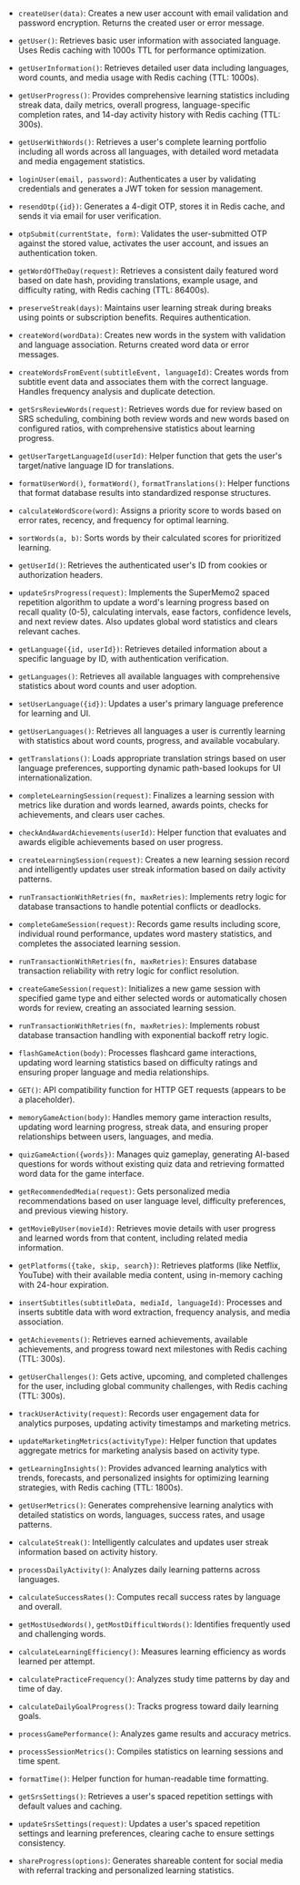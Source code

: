 
- `createUser(data)`: Creates a new user account with email validation and password encryption. Returns the created user or error message.

- `getUser()`: Retrieves basic user information with associated language. Uses Redis caching with 1000s TTL for performance optimization.

- `getUserInformation()`: Retrieves detailed user data including languages, word counts, and media usage with Redis caching (TTL: 1000s).

- `getUserProgress()`: Provides comprehensive learning statistics including streak data, daily metrics, overall progress, language-specific completion rates, and 14-day activity history with Redis caching (TTL: 300s).

- `getUserWithWords()`: Retrieves a user's complete learning portfolio including all words across all languages, with detailed word metadata and media engagement statistics.

- `loginUser(email, password)`: Authenticates a user by validating credentials and generates a JWT token for session management.

- `resendOtp({id})`: Generates a 4-digit OTP, stores it in Redis cache, and sends it via email for user verification.

- `otpSubmit(currentState, form)`: Validates the user-submitted OTP against the stored value, activates the user account, and issues an authentication token.

- `getWordOfTheDay(request)`: Retrieves a consistent daily featured word based on date hash, providing translations, example usage, and difficulty rating, with Redis caching (TTL: 86400s).

- `preserveStreak(days)`: Maintains user learning streak during breaks using points or subscription benefits. Requires authentication.

- `createWord(wordData)`: Creates new words in the system with validation and language association. Returns created word data or error messages.

- `createWordsFromEvent(subtitleEvent, languageId)`: Creates words from subtitle event data and associates them with the correct language. Handles frequency analysis and duplicate detection.

- `getSrsReviewWords(request)`: Retrieves words due for review based on SRS scheduling, combining both review words and new words based on configured ratios, with comprehensive statistics about learning progress.
- `getUserTargetLanguageId(userId)`: Helper function that gets the user's target/native language ID for translations.
- `formatUserWord()`, `formatWord()`, `formatTranslations()`: Helper functions that format database results into standardized response structures.

- `calculateWordScore(word)`: Assigns a priority score to words based on error rates, recency, and frequency for optimal learning.
- `sortWords(a, b)`: Sorts words by their calculated scores for prioritized learning.
- `getUserId()`: Retrieves the authenticated user's ID from cookies or authorization headers.

- `updateSrsProgress(request)`: Implements the SuperMemo2 spaced repetition algorithm to update a word's learning progress based on recall quality (0-5), calculating intervals, ease factors, confidence levels, and next review dates. Also updates global word statistics and clears relevant caches.

- `getLanguage({id, userId})`: Retrieves detailed information about a specific language by ID, with authentication verification.

- `getLanguages()`: Retrieves all available languages with comprehensive statistics about word counts and user adoption.
- `setUserLanguage({id})`: Updates a user's primary language preference for learning and UI.

- `getUserLanguages()`: Retrieves all languages a user is currently learning with statistics about word counts, progress, and available vocabulary.

- `getTranslations()`: Loads appropriate translation strings based on user language preferences, supporting dynamic path-based lookups for UI internationalization.

- `completeLearningSession(request)`: Finalizes a learning session with metrics like duration and words learned, awards points, checks for achievements, and clears user caches.
- `checkAndAwardAchievements(userId)`: Helper function that evaluates and awards eligible achievements based on user progress.

- `createLearningSession(request)`: Creates a new learning session record and intelligently updates user streak information based on daily activity patterns.
- `runTransactionWithRetries(fn, maxRetries)`: Implements retry logic for database transactions to handle potential conflicts or deadlocks.

- `completeGameSession(request)`: Records game results including score, individual round performance, updates word mastery statistics, and completes the associated learning session.
- `runTransactionWithRetries(fn, maxRetries)`: Ensures database transaction reliability with retry logic for conflict resolution.

- `createGameSession(request)`: Initializes a new game session with specified game type and either selected words or automatically chosen words for review, creating an associated learning session.
- `runTransactionWithRetries(fn, maxRetries)`: Implements robust database transaction handling with exponential backoff retry logic.

- `flashGameAction(body)`: Processes flashcard game interactions, updating word learning statistics based on difficulty ratings and ensuring proper language and media relationships.
- `GET()`: API compatibility function for HTTP GET requests (appears to be a placeholder).

- `memoryGameAction(body)`: Handles memory game interaction results, updating word learning progress, streak data, and ensuring proper relationships between users, languages, and media.

- `quizGameAction({words})`: Manages quiz gameplay, generating AI-based questions for words without existing quiz data and retrieving formatted word data for the game interface.

- `getRecommendedMedia(request)`: Gets personalized media recommendations based on user language level, difficulty preferences, and previous viewing history.

- `getMovieByUser(movieId)`: Retrieves movie details with user progress and learned words from that content, including related media information.

- `getPlatforms({take, skip, search})`: Retrieves platforms (like Netflix, YouTube) with their available media content, using in-memory caching with 24-hour expiration.

- `insertSubtitles(subtitleData, mediaId, languageId)`: Processes and inserts subtitle data with word extraction, frequency analysis, and media association.

- `getAchievements()`: Retrieves earned achievements, available achievements, and progress toward next milestones with Redis caching (TTL: 300s).

- `getUserChallenges()`: Gets active, upcoming, and completed challenges for the user, including global community challenges, with Redis caching (TTL: 300s).

- `trackUserActivity(request)`: Records user engagement data for analytics purposes, updating activity timestamps and marketing metrics.
- `updateMarketingMetrics(activityType)`: Helper function that updates aggregate metrics for marketing analysis based on activity type.

- `getLearningInsights()`: Provides advanced learning analytics with trends, forecasts, and personalized insights for optimizing learning strategies, with Redis caching (TTL: 1800s).

- `getUserMetrics()`: Generates comprehensive learning analytics with detailed statistics on words, languages, success rates, and usage patterns.
- `calculateStreak()`: Intelligently calculates and updates user streak information based on activity history.
- `processDailyActivity()`: Analyzes daily learning patterns across languages.
- `calculateSuccessRates()`: Computes recall success rates by language and overall.
- `getMostUsedWords()`, `getMostDifficultWords()`: Identifies frequently used and challenging words.
- `calculateLearningEfficiency()`: Measures learning efficiency as words learned per attempt.
- `calculatePracticeFrequency()`: Analyzes study time patterns by day and time of day.
- `calculateDailyGoalProgress()`: Tracks progress toward daily learning goals.
- `processGamePerformance()`: Analyzes game results and accuracy metrics.
- `processSessionMetrics()`: Compiles statistics on learning sessions and time spent.
- `formatTime()`: Helper function for human-readable time formatting.

- `getSrsSettings()`: Retrieves a user's spaced repetition settings with default values and caching.
- `updateSrsSettings(request)`: Updates a user's spaced repetition settings and learning preferences, clearing cache to ensure settings consistency.

- `shareProgress(options)`: Generates shareable content for social media with referral tracking and personalized learning statistics.
